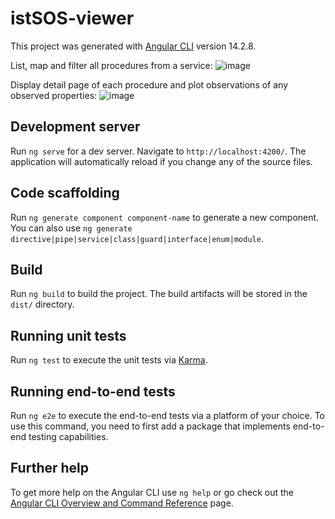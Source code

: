 # istSOS-viewer

This project was generated with [Angular CLI](https://github.com/angular/angular-cli) version 14.2.8.

List, map and filter all procedures from a service:
![image](https://user-images.githubusercontent.com/4418840/202248150-e2ac1bb4-086b-4810-9bd0-2a4e02a7ac96.png)

Display detail page of each procedure and plot observations of any observed properties:
![image](https://user-images.githubusercontent.com/4418840/202248690-b05cfa85-b5e5-4e9f-8d0d-53b771e2a761.png)

## Development server

Run `ng serve` for a dev server. Navigate to `http://localhost:4200/`. The application will automatically reload if you change any of the source files.

## Code scaffolding

Run `ng generate component component-name` to generate a new component. You can also use `ng generate directive|pipe|service|class|guard|interface|enum|module`.

## Build

Run `ng build` to build the project. The build artifacts will be stored in the `dist/` directory.

## Running unit tests

Run `ng test` to execute the unit tests via [Karma](https://karma-runner.github.io).

## Running end-to-end tests

Run `ng e2e` to execute the end-to-end tests via a platform of your choice. To use this command, you need to first add a package that implements end-to-end testing capabilities.

## Further help

To get more help on the Angular CLI use `ng help` or go check out the [Angular CLI Overview and Command Reference](https://angular.io/cli) page.
